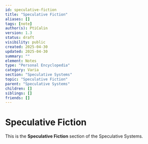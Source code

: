 ```yaml
---
id: speculative-fiction
title: "Speculative Fiction"
aliases: []
tags: [note]
author(s): PtiCalin
version: 1.3
status: draft
visibility: public
created: 2025-04-30
updated: 2025-04-30
summary: ""
element: Notes
type: "Personal Encyclopedia"
category: Varia
section: "Speculative Systems"
topic: "Speculative Fiction"
parent: "Speculative Systems"
children: []
siblings: []
friends: []
---
```

# Speculative Fiction

This is the **Speculative Fiction** section of the Speculative Systems.
